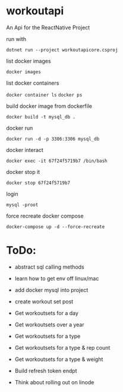# workoutapi

An Api for the ReactNative Project

run with

`dotnet run --project workoutapicore.csproj`

list docker images

`docker images`

list docker containers

`docker container ls`
`docker ps`

build docker image from dockerfile

`docker build -t mysql_db .`

docker run

`docker run -d -p 3306:3306 mysql_db`

docker interact

`docker exec -it 67f24f5719b7 /bin/bash`

docker stop it

`docker stop 67f24f5719b7`

login

`mysql -proot`

force recreate docker compose

`docker-compose up -d --force-recreate`

# ToDo:

- abstract sql calling methods
- learn how to get env off linux/mac
- add docker mysql into project
- create workout set post
- Get workoutsets for a day
- Get workoutsets over a year
- Get workoutsets for a type
- Get workoutsets for a type & rep count
- Get workoutsets for a type & weight

- Build refresh token endpt

- Think about rolling out on linode
